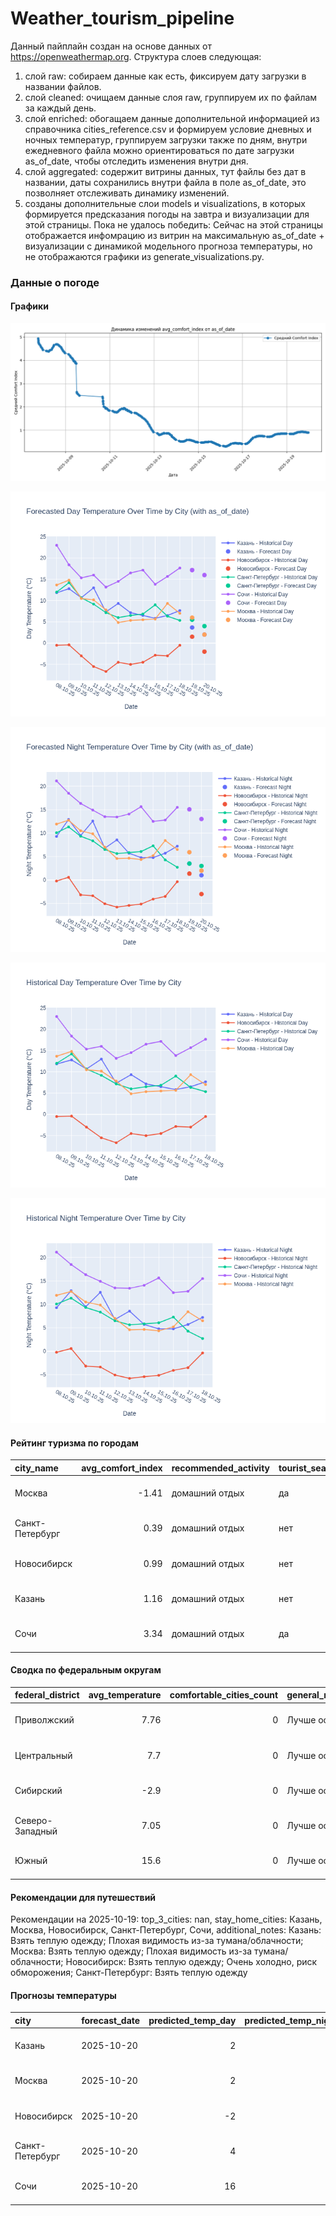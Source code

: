 # Weather_tourism_pipeline
Данный пайплайн создан на основе данных от https://openweathermap.org.
Структура слоев следующая:
  1) слой raw: 
  собираем данные как есть, фиксируем дату загрузки в названии файлов.
  2) слой cleaned:
  очищаем данные слоя raw, группируем их по файлам за каждый день.
  3) слой enriched:
  обогащаем данные дополнительной информацией из справочника cities_reference.csv и формируем условие дневных и ночных температур,
  группируем загрузки также по дням, внутри ежедневного файла можно ориентироваться по дате загрузки as_of_date, чтобы отследить изменения внутри дня.
  4) слой aggregated:
   содержит витрины данных, тут файлы без дат в названии, даты сохранились внутри файла в поле as_of_date, это позволняет отслеживать динамику изменений.
  6) созданы дополнительные слои models и visualizations, в которых формируется предсказания погоды на завтра и визуализации для этой страницы.
  Пока не удалось победить: Сейчас на этой страницы отображается инфомрацию из витрин на максимальную as_of_date + визуализации с динамикой модельного прогноза температуры, 
  но не отображаются графики из generate_visualizations.py.
<!-- WEATHER DATA START -->
### Данные о погоде

#### Графики
![Comfort Index Trend](data/visualizations/comfort_index_trend.png)

![Forecasted Day Temperature](data/visualizations/forecasted_day_temperature.png)

![Forecasted Night Temperature](data/visualizations/forecasted_night_temperature.png)

![Historical Day Temperature](data/visualizations/historical_day_temperature.png)

![Historical Night Temperature](data/visualizations/historical_night_temperature.png)

#### Рейтинг туризма по городам
| city_name       |   avg_comfort_index | recommended_activity   | tourist_season_match   | tourism_season   | tour_recommendation       | as_of_date          |
|:----------------|--------------------:|:-----------------------|:-----------------------|:-----------------|:--------------------------|:--------------------|
| Москва          |               -1.41 | домашний отдых         | да                     | Круглогодично    | домашний отдых в сезон    | 2025-10-19 23:20:00 |
| Санкт-Петербург |                0.39 | домашний отдых         | нет                    | Май-Сентябрь     | домашний отдых вне сезона | 2025-10-19 23:20:00 |
| Новосибирск     |                0.99 | домашний отдых         | нет                    | Июнь-Август      | домашний отдых вне сезона | 2025-10-19 23:20:00 |
| Казань          |                1.16 | домашний отдых         | нет                    | Май-Сентябрь     | домашний отдых вне сезона | 2025-10-19 23:20:00 |
| Сочи            |                3.34 | домашний отдых         | да                     | Май-Октябрь      | домашний отдых в сезон    | 2025-10-19 23:20:00 |

#### Сводка по федеральным округам
| federal_district   |   avg_temperature |   comfortable_cities_count | general_recommendation   | as_of_date          |
|:-------------------|------------------:|---------------------------:|:-------------------------|:--------------------|
| Приволжский        |              7.76 |                          0 | Лучше остаться дома      | 2025-10-19 23:20:00 |
| Центральный        |              7.7  |                          0 | Лучше остаться дома      | 2025-10-19 23:20:00 |
| Сибирский          |             -2.9  |                          0 | Лучше остаться дома      | 2025-10-19 23:20:00 |
| Северо-Западный    |              7.05 |                          0 | Лучше остаться дома      | 2025-10-19 23:20:00 |
| Южный              |             15.6  |                          0 | Лучше остаться дома      | 2025-10-19 23:20:00 |

#### Рекомендации для путешествий
Рекомендации на 2025-10-19: top_3_cities: nan, stay_home_cities: Казань, Москва, Новосибирск, Санкт-Петербург, Сочи, additional_notes: Казань: Взять теплую одежду; Плохая видимость из-за тумана/облачности; Москва: Взять теплую одежду; Плохая видимость из-за тумана/облачности; Новосибирск: Взять теплую одежду; Очень холодно, риск обморожения; Санкт-Петербург: Взять теплую одежду

#### Прогнозы температуры
| city            | forecast_date   |   predicted_temp_day |   predicted_temp_night | model_type       | as_of_date          |
|:----------------|:----------------|---------------------:|-----------------------:|:-----------------|:--------------------|
| Казань          | 2025-10-20      |                    2 |                      1 | LinearRegression | 2025-10-19 23:20:22 |
| Москва          | 2025-10-20      |                    2 |                      2 | LinearRegression | 2025-10-19 23:20:22 |
| Новосибирск     | 2025-10-20      |                   -2 |                     -3 | LinearRegression | 2025-10-19 23:20:22 |
| Санкт-Петербург | 2025-10-20      |                    4 |                      3 | LinearRegression | 2025-10-19 23:20:22 |
| Сочи            | 2025-10-20      |                   16 |                     13 | LinearRegression | 2025-10-19 23:20:22 |


<!-- WEATHER DATA END -->
